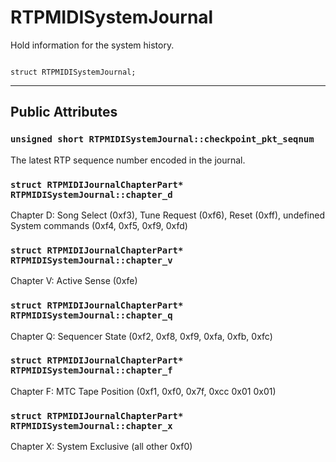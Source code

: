 # RTPMIDISystemJournal #
Hold information for the system history.
```

struct RTPMIDISystemJournal;
```





---

## Public Attributes ##


### `unsigned short RTPMIDISystemJournal::checkpoint_pkt_seqnum` ###
The latest RTP sequence number encoded in the journal.

### `struct RTPMIDIJournalChapterPart* RTPMIDISystemJournal::chapter_d` ###
Chapter D: Song Select (0xf3), Tune Request (0xf6), Reset (0xff), undefined System commands (0xf4, 0xf5, 0xf9, 0xfd)

### `struct RTPMIDIJournalChapterPart* RTPMIDISystemJournal::chapter_v` ###
Chapter V: Active Sense (0xfe)

### `struct RTPMIDIJournalChapterPart* RTPMIDISystemJournal::chapter_q` ###
Chapter Q: Sequencer State (0xf2, 0xf8, 0xf9, 0xfa, 0xfb, 0xfc)

### `struct RTPMIDIJournalChapterPart* RTPMIDISystemJournal::chapter_f` ###
Chapter F: MTC Tape Position (0xf1, 0xf0, 0x7f, 0xcc 0x01 0x01)

### `struct RTPMIDIJournalChapterPart* RTPMIDISystemJournal::chapter_x` ###
Chapter X: System Exclusive (all other 0xf0)